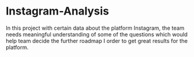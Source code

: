 # Instagram-Analysis
In this project with certain data about the platform Instagram, the team needs meaningful understanding of some of the questions which would help team decide the further roadmap I order to get great results for the platform.
